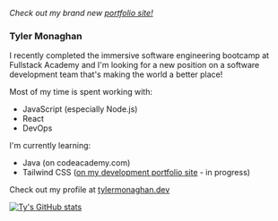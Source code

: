 *Check out my brand new [portfolio site!](https://portfolio.tylermonaghan.dev)*

### Tyler Monaghan

I recently completed the immersive software engineering bootcamp at Fullstack Academy and I'm looking for a new position on a software development team that's making the world a better place!

Most of my time is spent working with: 
- JavaScript (especially Node.js)
- React
- DevOps

I'm currently learning:
- Java (on codeacademy.com)
- Tailwind CSS ([on my development portfolio site](https://github.com/tymonaghan/dev-portfolio) - in progress)

Check out my profile at [tylermonaghan.dev](http://tylermonaghan.dev)

[![Ty's GitHub stats](https://github-readme-stats.vercel.app/api?username=tymonaghan&count_private=true)](https://github.com/anuraghazra/github-readme-stats)

